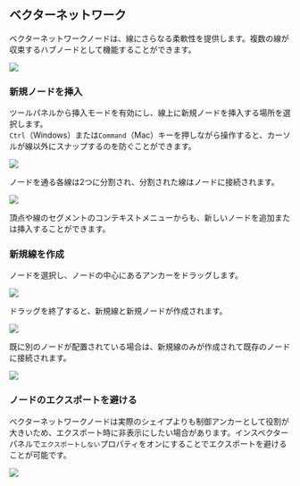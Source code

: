 ## ベクターネットワーク

ベクターネットワークノードは、線にさらなる柔軟性を提供します。複数の線が収束するハブノードとして機能することができます。

![](/assets/vn-intro.png)

### 新規ノードを挿入

ツールパネルから挿入モードを有効にし、線上に新規ノードを挿入する場所を選択します。  
`Ctrl`（Windows）または`Command`（Mac）キーを押しながら操作すると、カーソルが線以外にスナップするのを防ぐことができます。

![](/assets/vn-insert-1.png)

ノードを通る各線は2つに分割され、分割された線はノードに接続されます。

![](/assets/vn-insert-2.png)

頂点や線のセグメントのコンテキストメニューからも、新しいノードを追加または挿入することができます。

### 新規線を作成

ノードを選択し、ノードの中心にあるアンカーをドラッグします。

![](/assets/vn-draw-1.png)

ドラッグを終了すると、新規線と新規ノードが作成されます。

![](/assets/vn-draw-2.png)

既に別のノードが配置されている場合は、新規線のみが作成されて既存のノードに接続されます。

![](/assets/vn-draw-3.png)

### ノードのエクスポートを避ける

ベクターネットワークノードは実際のシェイプよりも制御アンカーとして役割が大きいため、エクスポート時に非表示にしたい場合があります。インスペクターパネルで`エクスポートしない`プロパティをオンにすることでエクスポートを避けることが可能です。

![](/assets/vn-noexport.png)
